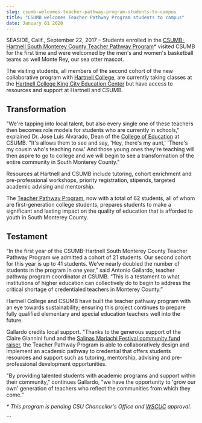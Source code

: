 ```yaml
---
slug: csumb-welcomes-teacher-pathway-program-students-to-campus
title: "CSUMB welcomes Teacher Pathway Program students to campus"
date: January 01 2020
---
```


  
<p>
  SEASIDE, Calif., September 22, 2017 – Students enrolled in the
  <a href="https://csumb.edu/liberalstudies/teacher-pathway-program"
    >CSUMB-Hartnell South Monterey County Teacher Pathway Program</a
  >* visited CSUMB for the first time and were welcomed by the men's and women's
  basketball teams as well Monte Rey, our sea otter mascot.
</p>
<p>
  The visiting students, all members of the second cohort of the new
  collaborative program with
  <a href="https://www.hartnell.edu/">Hartnell College</a>, are currently taking
  classes at the
  <a href="https://www.hartnell.edu/location/3-king-city-education-center"
    >Hartnell College King City Education Center</a
  >
  but have access to resources and support at Hartnell and CSUMB.
</p>
<h2>Transformation</h2>
<p>
  "We're tapping into local talent, but also every single one of these teachers
  then becomes role models for students who are currently in schools," explained
  Dr. Jose Luis Alvarado, Dean of the
  <a href="https://csumb.edu/education">College of Education</a> at CSUMB. "It's
  allows them to see and say, 'Hey, there's my aunt,' 'There's my cousin who's
  teaching now.' And those young ones they're teaching will then aspire to go to
  college and we will begin to see a transformation of the entire community in
  South Monterey County."
</p>
<p>
  Resources at Hartnell and CSUMB include tutoring, cohort enrichment and
  pre-professional workshops, priority registration, stipends, targeted academic
  advising and mentorship.
</p>
<p>
  The
  <a href="https://csumb.edu/liberalstudies/teacher-pathway-program"
    >Teacher Pathway Program</a
  >, now with a total of 62 students, all of whom are first-generation college
  students, prepares students to make a significant and lasting impact on the
  quality of education that is afforded to youth in South Monterey County.
</p>
<h2>Testament</h2>
<p>
  “In the first year of the CSUMB-Hartnell South Monterey County Teacher Pathway
  Program we admitted a cohort of 21 students. Our second cohort for this year
  is up to 41 students. We’ve nearly doubled the number of students in the
  program in one year,” said Antonio Gallardo, teacher pathway program
  coordinator at CSUMB. “This is a testament to what institutions of higher
  education can collectively do to begin to address the critical shortage of
  credentialed teachers in Monterey County.”
</p>
<p>
  Hartnell College and CSUMB have built the teacher pathway program with an eye
  towards sustainability; ensuring this project continues to prepare fully
  qualified elementary and special education teachers well into the future.
</p>
<p>
  Gallardo credits local support. "Thanks to the generous support of the Claire
  Giannini fund and the
  <a
    href="https://csumb.edu/news/teacher-pathway-program-receives-generous-donation-6th-annual-mariachi-festival"
    >Salinas Mariachi Festival community fund raiser</a
  >, the Teacher Pathway Program is able to collaboratively design and implement
  an academic pathway to credential that offers students resources and support
  such as tutoring, mentorship, advising and pre-professional development
  opportunities.
</p>
<p>
  "By providing talented students with academic programs and support within
  their community," continues Gallardo, "we have the opportunity to 'grow our
  own' generation of teachers who reflect the communities from which they come.”
</p>
<p>
  <i
    >* This program is pending CSU Chancellor's Office and
    <a href="https://www.wscuc.org/">WSCUC</a> approval.</i
  >
</p>
```
